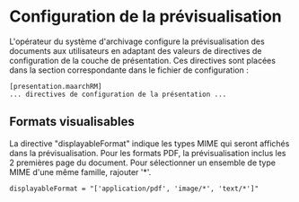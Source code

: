 Configuration de la prévisualisation
====================================

L'opérateur du système d'archivage configure la prévisualisation des documents aux utilisateurs en adaptant des valeurs de directives de configuration de la couche de présentation. Ces directives sont placées dans la section correspondante dans le fichier de configuration :

    [presentation.maarchRM]
    ... directives de configuration de la présentation ...


## Formats visualisables

La directive "displayableFormat" indique les types MIME qui seront affichés dans la prévisualisation.
Pour les formats PDF, la prévisualisation inclus les 2 premières page du document.
Pour sélectionner un ensemble de type MIME d'une même famille, rajouter '*'.
 
    displayableFormat = "['application/pdf', 'image/*', 'text/*']"
